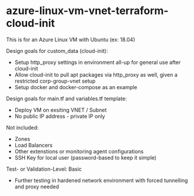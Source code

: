 # azure-linux-vm-vnet-terraform-cloud-init

This is for an Azure Linux VM with Ubuntu (ex: 18.04)

Design goals for custom_data (cloud-init):
- Setup http_proxy settings in environment all-up for general use after cloud-init
- Allow cloud-init to pull apt packages via http_proxy as well, given a restricted corp-group-vnet setup
- Setup docker and docker-compose as an example

Design goals for main.tf and variables.tf template:
- Deploy VM on exsiting VNET / Subnet
- No public IP address - private IP only

Not included:
- Zones
- Load Balancers
- Other extenstions or monitoring agent configurations
- SSH Key for local user (password-based to keep it simple)

Test- or Validation-Level: Basic
- Further testing in hardened network environment with forced tunnelling and proxy needed

